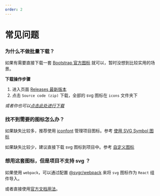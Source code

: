```yaml
---
order: 2
---
```


# 常见问题

### 为什么不做批量下载？

如果有需要直接下载一套 [Bootstrap 官方图标](https://github.com/twbs/icons) 就可以，暂时没想到比较实用的场景。

**下载操作步骤**

1. 进入页面 [Releases 最新版本](https://github.com/twbs/icons/releases/latest)
2. 点击 `Source code (zip)` 下载，全部的 svg 图标在 `icons` 文件夹下

_或者你也可以[点击此处进行下载](https://github.com/twbs/icons/archive/refs/tags/v1.7.2.zip)_

### 找不到需要的图标怎么办？

如果缺失比较多，推荐使用 [iconfont](https://iconfont.cn/) 管理项目图标。参考 [使用 SVG Symbol 图标](/documents/instruction#使用-svg-symbol-图标)

如果缺失比较少，建议直接下载 svg 图标到项目中。参考 [自定义图标](/documents/instruction#自定义图标)

### 想用这套图标，但是项目不支持 svg ？

如果使用 `webpack`，可以通过配置 [@svgr/webpack](https://www.npmjs.com/package/@svgr/webpack) 来将 `svg` 图标作为 `React` 组件导入。

或者直接使用[官方文档用法](https://icons.getbootstrap.com/#usage)。
